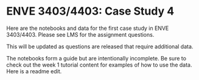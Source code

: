 # ENVE 3403/4403: Case Study 4
Here are the notebooks and data for the first case study in ENVE 3403/4403. Please see LMS for the assignment questions.

This will be updated as questions are released that require additional data.

The notebooks form a guide but are intentionally incomplete. Be sure to check out the week 1 tutorial content for examples of how to use the data. Here is a readme edit.
